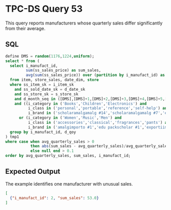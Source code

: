 # TPC-DS Query 53

This query reports manufacturers whose quarterly sales differ significantly from their average.

## SQL
```sql
define DMS = random(1176,1224,uniform);
select * from (
  select i_manufact_id,
         sum(ss_sales_price) as sum_sales,
         avg(sum(ss_sales_price)) over (partition by i_manufact_id) as avg_quarterly_sales
  from item, store_sales, date_dim, store
  where ss_item_sk = i_item_sk
    and ss_sold_date_sk = d_date_sk
    and ss_store_sk = s_store_sk
    and d_month_seq in ([DMS],[DMS]+1,[DMS]+2,[DMS]+3,[DMS]+4,[DMS]+5,[DMS]+6,[DMS]+7,[DMS]+8,[DMS]+9,[DMS]+10,[DMS]+11)
    and ((i_category in ('Books','Children','Electronics') and
          i_class in ('personal','portable','reference','self-help') and
          i_brand in ('scholaramalgamalg #14','scholaramalgamalg #7','exportiunivamalg #9','scholaramalgamalg #9'))
      or (i_category in ('Women','Music','Men') and
          i_class in ('accessories','classical','fragrances','pants') and
          i_brand in ('amalgimporto #1','edu packscholar #1','exportiimporto #1','importoamalg #1')))
  group by i_manufact_id, d_qoy
) tmp1
where case when avg_quarterly_sales > 0
           then abs(sum_sales - avg_quarterly_sales)/avg_quarterly_sales
           else null end > 0.1
order by avg_quarterly_sales, sum_sales, i_manufact_id;
```

## Expected Output
The example identifies one manufacturer with unusual sales.
```json
[
  {"i_manufact_id": 2, "sum_sales": 53.0}
]
```
